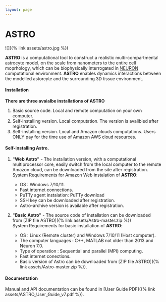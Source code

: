 ```yaml
---
layout: page
---
```

# ASTRO
<!--
<div style="width: 50%; float: left; margin-right: 5px;"><img src="assets/astro.jpg" alt="Astro"></div>
-->
![]({% link assets/astro.jpg %})

**ASTRO** is a computational tool to construct a realistic multi-compartmental astrocyte 
model, on the scale from nanometers to the entire cell moprhology, which can be biophysically interrogated in [NEURON](https://www.neuron.yale.edu/neuron/)
computational environment. **ASTRO**  enables dynamics interactions between the modelled astorcyte and the surrounding 3D tissue environment.

#### Installation

**There are three avaialbe installations of ASTRO**
1. Basic source code. Local and remote computation on your own computer.
2. Self-installing version. Local computation. The version is avalibled after registration.
3. Self-installing version. Local and Amazon clouds computations. Users ONLY pay 
   for the time use of Amazon AWS cloud resources.


#### Self-installing Astro.
1. **"Web Astro"** - The installation version, with a computational multiprocessor 
core, easily switch from the local computer to the remote Amazon cloud, can be downloaded
from the site after registration.<br>System Requirements for Amazon Web instalation of **ASTRO**:
    - OS : Windows 7/10/11.
    - Fast internet connections.
    - PuTTy agent instalation: PuTTy download
    - SSH key can be downloaded after registration.
    - Astro-archive version is available after registration. 

2. **"Basic Astro"** - The source code of installation can be downloaded from [ZIP file ASTRO]({% link assets/Astro-master.zip %})
<br>System Requirements for basic installation of **ASTRO**:
    - OS : Linux (Remote cluster) and Windows 7/10/11 (Host computer).
    - The computer languages : C++, MATLAB not older than 2013 and Neuron 7.0.
    - Type of operation : Sequential and parallel (MPI) computing.
    - Fast internet conections.
    - Basic version of Astro can be downloaded from [ZIP file ASTRO]({% link assets/Astro-master.zip %}).

#### Documentation
Manual and API documentation can be found in [User Guide PDF]({% link assets/ASTRO_User_Guide_v7.pdf %}). 


